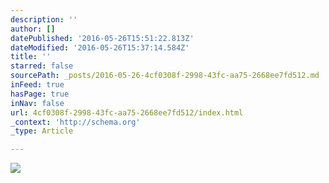```yaml
---
description: ''
author: []
datePublished: '2016-05-26T15:51:22.813Z'
dateModified: '2016-05-26T15:37:14.584Z'
title: ''
starred: false
sourcePath: _posts/2016-05-26-4cf0308f-2998-43fc-aa75-2668ee7fd512.md
inFeed: true
hasPage: true
inNav: false
url: 4cf0308f-2998-43fc-aa75-2668ee7fd512/index.html
_context: 'http://schema.org'
_type: Article

---
```

![](https://the-grid-user-content.s3-us-west-2.amazonaws.com/da3ba430-1a25-4609-bfa1-521004916753.jpg)
